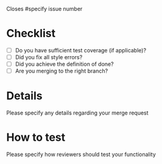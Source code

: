 Closes #specify issue number

# Checklist
* [ ] Do you have sufficient test coverage (if applicable)?
* [ ] Did you fix all style errors?
* [ ] Did you achieve the definition of done?
* [ ] Are you merging to the right branch?

# Details
Please specify any details regarding your merge request

# How to test
Please specify how reviewers should test your functionality